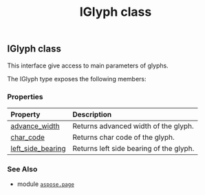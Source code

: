 ﻿---
title: IGlyph class
second_title: Aspose.Page for Python via .NET API References
description: 
type: docs
weight: 50
url: /python-net/aspose.page/iglyph/
is_root: false
---

## IGlyph class

This interface give access to main parameters of glyphs.



The IGlyph type exposes the following members:

### Properties
| Property | Description |
| :- | :- |
| [advance_width](/page/python-net/aspose.page/iglyph/advance_width) | Returns advanced width of the glyph. |
| [char_code](/page/python-net/aspose.page/iglyph/char_code) | Returns char code of the glyph. |
| [left_side_bearing](/page/python-net/aspose.page/iglyph/left_side_bearing) | Returns left side bearing of the glyph. |



### See Also
* module [`aspose.page`](..)
